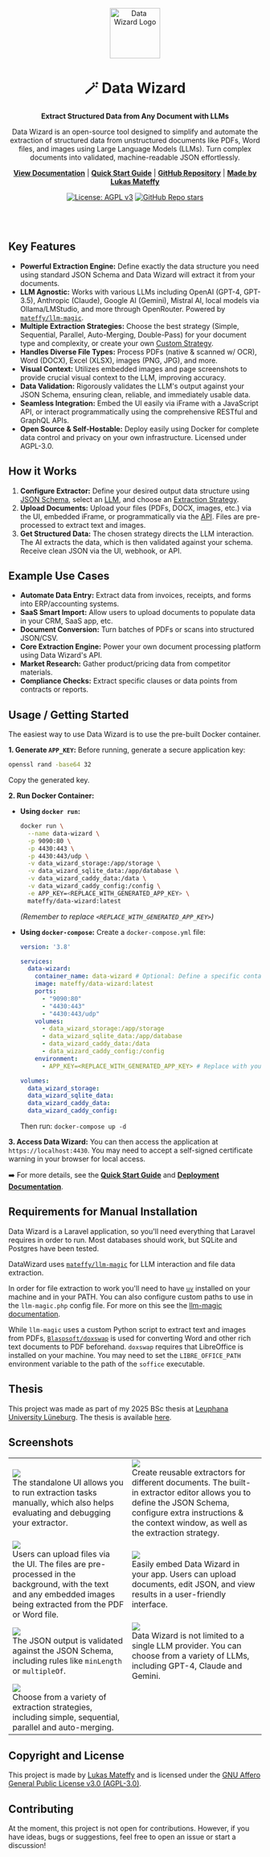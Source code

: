 <div align="center">

<br>
<img src="./public/images/logo.svg" alt="Data Wizard Logo" height="100"/>
<h1>🪄 Data Wizard</h1>
<p><strong>Extract Structured Data from Any Document with LLMs</strong></p>
<p>Data Wizard is an open-source tool designed to simplify and automate the extraction of structured data from unstructured documents like PDFs, Word files, and images using Large Language Models (LLMs). Turn complex documents into validated, machine-readable JSON effortlessly.</p>

[**View Documentation**](https://docs.data-wizard.ai) | [**Quick Start Guide**](https://docs.data-wizard.ai/quick-start) | [**GitHub Repository**](https://github.com/capevace/data-wizard) | [**Made by Lukas Mateffy**](https://mateffy.me)

[![License: AGPL v3](https://img.shields.io/badge/License-AGPL_v3-blue.svg)](https://www.gnu.org/licenses/agpl-3.0)
[![GitHub Repo stars](https://img.shields.io/github/stars/capevace/data-wizard)](https://github.com/capevace/data-wizard)


</div>

<br>
<br>

## Key Features

* **Powerful Extraction Engine:** Define exactly the data structure you need using standard JSON Schema and Data Wizard
  will extract it from your documents.
* **LLM Agnostic:** Works with various LLMs including OpenAI (GPT-4, GPT-3.5), Anthropic (Claude), Google AI (Gemini),
  Mistral AI, local models via Ollama/LMStudio, and more through OpenRouter. Powered by [
  `mateffy/llm-magic`](https://github.com/mateffy/llm-magic).
* **Multiple Extraction Strategies:** Choose the best strategy (Simple, Sequential, Parallel, Auto-Merging, Double-Pass)
  for your document type and complexity, or create your
  own [Custom Strategy](https://docs.data-wizard.ai/custom-strategies).
* **Handles Diverse File Types:** Process PDFs (native & scanned w/ OCR), Word (DOCX), Excel (XLSX), images (PNG, JPG),
  and more.
* **Visual Context:** Utilizes embedded images and page screenshots to provide crucial visual context to the LLM,
  improving accuracy.
* **Data Validation:** Rigorously validates the LLM's output against your JSON Schema, ensuring clean, reliable, and
  immediately usable data.
* **Seamless Integration:** Embed the UI easily via iFrame with a JavaScript API, or interact programmatically using the
  comprehensive RESTful and GraphQL APIs.
* **Open Source & Self-Hostable:** Deploy easily using Docker for complete data control and privacy on your own
  infrastructure. Licensed under AGPL-3.0.

## How it Works

1. **Configure Extractor:** Define your desired output data structure
   using [JSON Schema](https://docs.data-wizard.ai/extractors), select
   an [LLM](https://docs.data-wizard.ai/configure-llm), and choose
   an [Extraction Strategy](https://docs.data-wizard.ai/strategies).
2. **Upload Documents:** Upload your files (PDFs, DOCX, images, etc.) via the UI, embedded iFrame, or programmatically
   via the [API](https://docs.data-wizard.ai/api). Files are pre-processed to extract text and images.
3. **Get Structured Data:** The chosen strategy directs the LLM interaction. The AI extracts the data, which is then
   validated against your schema. Receive clean JSON via the UI, webhook, or API.

## Example Use Cases

* **Automate Data Entry:** Extract data from invoices, receipts, and forms into ERP/accounting systems.
* **SaaS Smart Import:** Allow users to upload documents to populate data in your CRM, SaaS app, etc.
* **Document Conversion:** Turn batches of PDFs or scans into structured JSON/CSV.
* **Core Extraction Engine:** Power your own document processing platform using Data Wizard's API.
* **Market Research:** Gather product/pricing data from competitor materials.
* **Compliance Checks:** Extract specific clauses or data points from contracts or reports.

## Usage / Getting Started

The easiest way to use Data Wizard is to use the pre-built Docker container.

**1. Generate `APP_KEY`:**
Before running, generate a secure application key:

```bash
openssl rand -base64 32
```

Copy the generated key.

**2. Run Docker Container:**

* **Using `docker run`:**

  ```bash
  docker run \
    --name data-wizard \
    -p 9090:80 \
    -p 4430:443 \
    -p 4430:443/udp \
    -v data_wizard_storage:/app/storage \
    -v data_wizard_sqlite_data:/app/database \
    -v data_wizard_caddy_data:/data \
    -v data_wizard_caddy_config:/config \
    -e APP_KEY=<REPLACE_WITH_GENERATED_APP_KEY> \
    mateffy/data-wizard:latest
  ```
  *(Remember to replace `<REPLACE_WITH_GENERATED_APP_KEY>`)*

* **Using `docker-compose`:**
  Create a `docker-compose.yml` file:
  ```yaml
  version: '3.8'

  services:
    data-wizard:
      container_name: data-wizard # Optional: Define a specific container name
      image: mateffy/data-wizard:latest
      ports:
        - "9090:80"
        - "4430:443"
        - "4430:443/udp"
      volumes:
        - data_wizard_storage:/app/storage
        - data_wizard_sqlite_data:/app/database
        - data_wizard_caddy_data:/data
        - data_wizard_caddy_config:/config
      environment:
        - APP_KEY=<REPLACE_WITH_GENERATED_APP_KEY> # Replace with your generated key

  volumes:
    data_wizard_storage:
    data_wizard_sqlite_data:
    data_wizard_caddy_data:
    data_wizard_caddy_config:
  ```
  Then run: `docker-compose up -d`

**3. Access Data Wizard:**
You can then access the application at `https://localhost:4430`. You may need to accept a self-signed certificate
warning in your browser for local access.

➡️ For more details, see the [**Quick Start Guide**](https://docs.data-wizard.ai/quick-start) and [**Deployment
Documentation**](https://docs.data-wizard.ai/deployment).

## Requirements for Manual Installation

Data Wizard is a Laravel application, so you'll need everything that Laravel requires in order to run.
Most databases should work, but SQLite and Postgres have been tested.

DataWizard uses [`mateffy/llm-magic`](https://github.com/mateffy/llm-magic) for LLM interaction and file data
extraction.

In order for file extraction to work you'll need to have [`uv`](https://github.com/astral-sh/uv) installed on your
machine and in your PATH.
You can also configure custom paths to use in the `llm-magic.php` config file. For more on this see
the [llm-magic documentation](https://github.com/mateffy/llm-magic).

While `llm-magic` uses a custom Python script to extract text and images from PDFs, [
`Blaspsoft/doxswap`](https://github.com/Blaspsoft/doxswap) is used for converting Word and other rich text documents to
PDF beforehand.
`doxswap` requires that LibreOffice is installed on your machine. You may need to set the `LIBRE_OFFICE_PATH`
environment variable to the path of the `soffice` executable.

## Thesis

This project was made as part of my 2025 BSc thesis at [Leuphana University Lüneburg](https://leuphana.de). The thesis
is available [here](https://github.com/capevace/bachelor-thesis-submission).

## Screenshots

|                                                                                                                                                                                                                                         |  |
|-----------------------------------------------------------------------------------------------------------------------------------------------------------------------------------------------------------------------------------------|-------------|
| ![](./public/images/screenshots/run/run-gui.png) <br> The standalone UI allows you to run extraction tasks manually, which also helps evaluating and debugging your extractor.                                                          | ![](./public/images/screenshots/setup/edit-extractor.png) <br> Create reusable extractors for different documents. The built-in extractor editor allows you to define the JSON Schema, configure extra instructions & the context window, as well as the extraction strategy. |
| ![](./public/images/screenshots/embedded-light-upload-done.png) <br> Users can upload files via the UI. The files are pre-processed in the background, with the text and any embedded images being extracted from the PDF or Word file. | ![](./public/images/screenshots/embedded-light-editing.png) <br> Easily embed Data Wizard in your app. Users can upload documents, edit JSON, and view results in a user-friendly interface. |
| ![](./public/images/screenshots/embedded-light-card-error.png) <br> The JSON output is validated against the JSON Schema, including rules like `minLength` or `multipleOf`.                                                             | ![](./public/images/screenshots/setup/select-model.png) <br> Data Wizard is not limited to a single LLM provider. You can choose from a variety of LLMs, including GPT-4, Claude and Gemini. |
| ![](./public/images/screenshots/setup/select-strategy.png) <br> Choose from a variety of extraction strategies, including simple, sequential, parallel and auto-merging.                                                                |

## Copyright and License

This project is made by [Lukas Mateffy](https://mateffy.me) and is licensed under
the [GNU Affero General Public License v3.0 (AGPL-3.0)](https://choosealicense.com/licenses/agpl-3.0/).

## Contributing

At the moment, this project is not open for contributions.
However, if you have ideas, bugs or suggestions, feel free to open an issue or start a discussion!

